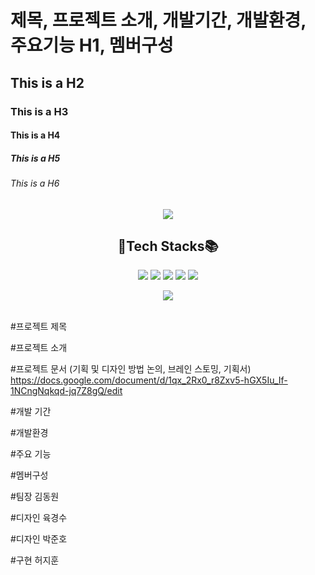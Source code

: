 # 제목, 프로젝트 소개, 개발기간, 개발환경, 주요기능 H1, 멤버구성
## This is a H2
### This is a H3
#### This is a H4
##### This is a H5
###### This is a H6

<div align='center'>
 <img src="https://capsule-render.vercel.app/api?type=shark&color=auto&height=400&section=header&text=4조-놀고먹조%20리액트&fontSize=90" />



<H2 align='center'>🧶Tech Stacks📚</H2>

<img src="https://img.shields.io/badge/react-009966?style=flat&logo=react&logoColor=white"/>
<img src="https://img.shields.io/badge/JavaScript-007396?style=flat&logo=JavaScript&logoColor=white"/>
 <img src="https://img.shields.io/badge/HTML5-E34F26?style=flat&logo=HTML5&logoColor=white"/>
 <img src="https://img.shields.io/badge/CSS3-1572B6?style=flat&logo=CSS3&logoColor=white" />
 <img src="https://img.shields.io/badge/PYTHON-3776AB?style=flat&logo=PYTHON&logoColor=white" />

<img src="https://github-readme-stats.vercel.app/api/top-langs/?username=jinHwigyeol&layout=compact"><br><br>
</div>
 
#프로젝트 제목

#프로젝트 소개

#프로젝트 문서 (기획 및 디자인 방법 논의, 브레인 스토밍, 기획서)
https://docs.google.com/document/d/1qx_2Rx0_r8Zxv5-hGX5Iu_If-1NCngNqkqd-jq7Z8gQ/edit

#개발 기간

#개발환경

#주요 기능

#멤버구성

#팀장 김동원

#디자인 육경수

#디자인 박준호 

#구현 허지훈
